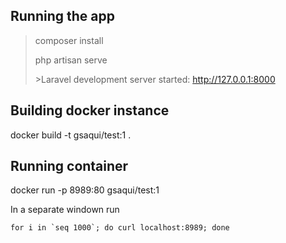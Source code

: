 ## Running the app
> composer install
>
> php artisan serve 
> 
> \>Laravel development server started: <http://127.0.0.1:8000>
> 

## Building docker instance

docker build -t gsaqui/test:1 .

## Running container

docker run -p 8989:80 gsaqui/test:1
 
In a separate windown run

```
for i in `seq 1000`; do curl localhost:8989; done
```

